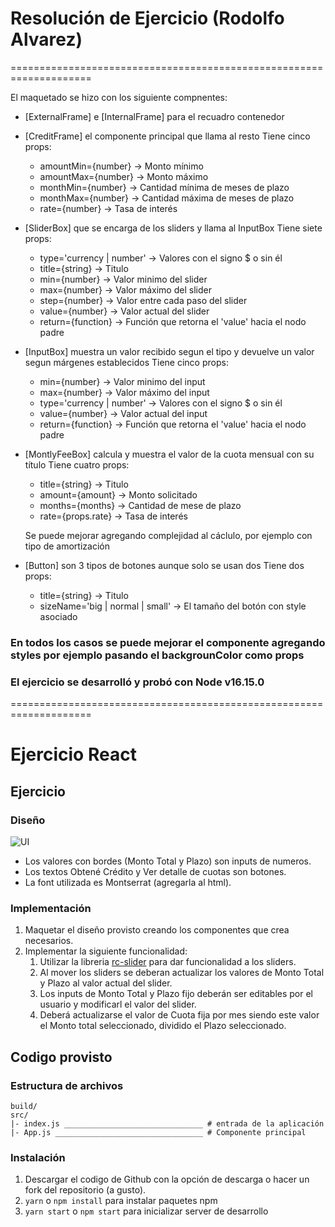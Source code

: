 # Resolución de Ejercicio (Rodolfo Alvarez)
====================================================================

El maquetado se hizo con los siguiente compnentes:

* [ExternalFrame] e [InternalFrame] para el recuadro contenedor

* [CreditFrame] el componente principal que llama al resto
  Tiene cinco props: 
  + amountMin={number}        -> Monto mínimo
  + amountMax={number}        -> Monto máximo
  + monthMin={number}         -> Cantidad mínima de meses de plazo
  + monthMax={number}         -> Cantidad máxima de meses de plazo
  + rate={number}             -> Tasa de interés

* [SliderBox] que se encarga de los sliders y llama al InputBox
  Tiene siete props:         
  + type='currency | number'  -> Valores con el signo $ o sin él
  + title={string}            -> Titulo
  + min={number}              -> Valor minimo del slider
  + max={number}              -> Valor máximo del slider
  + step={number}             -> Valor entre cada paso del slider
  + value={number}            -> Valor actual del slider
  + return={function}         -> Función que retorna el 'value' hacia el nodo padre

* [InputBox] muestra un valor recibido segun el tipo y devuelve un valor segun márgenes establecidos
  Tiene cinco props:
  + min={number}              -> Valor minimo del input
  + max={number}              -> Valor máximo del input
  + type='currency | number'  -> Valores con el signo $ o sin él
  + value={number}            -> Valor actual del input
  + return={function}         -> Función que retorna el 'value' hacia el nodo padre

* [MontlyFeeBox] calcula y muestra el valor de la cuota mensual con su título
  Tiene cuatro props:
  + title={string}            -> Titulo
  + amount={amount}           -> Monto solicitado
  + months={months}           -> Cantidad de mese de plazo
  + rate={props.rate}         -> Tasa de interés
  
  Se puede mejorar agregando complejidad al cáclulo, por ejemplo con tipo de amortización

* [Button] son 3 tipos de botones aunque solo se usan dos
  Tiene dos props:
  + title={string}                    -> Titulo
  + sizeName='big | normal | small'   -> El tamaño del botón con style asociado

### En todos los casos se puede mejorar el componente agregando styles por ejemplo pasando el backgrounColor como props

### El ejercicio se desarrolló y probó con Node v16.15.0

====================================================================

# Ejercicio React

## Ejercicio
### Diseño
![UI](/ejercicio.jpg?raw=true)
* Los valores con bordes (Monto Total y Plazo) son inputs de numeros.
* Los textos Obtené Crédito y Ver detalle de cuotas son botones.
* La font utilizada es Montserrat (agregarla al html).

### Implementación
1. Maquetar el diseño provisto creando los componentes que crea necesarios.
2. Implementar la siguiente funcionalidad:
    1. Utilizar la libreria [rc-slider](http://react-component.github.io/slider/) para dar funcionalidad a los sliders.
    2. Al mover los sliders se deberan actualizar los valores de Monto Total y Plazo al valor actual del slider.
    3. Los inputs de Monto Total y Plazo fijo deberán ser editables por el usuario y modificarl el valor del slider.
    3. Deberá actualizarse el valor de Cuota fija por mes siendo este valor el Monto total seleccionado, dividido el Plazo seleccionado.

## Codigo provisto

### Estructura de archivos

````
build/
src/
|- index.js _______________________________ # entrada de la aplicación
|- App.js _________________________________ # Componente principal
````

### Instalación

1. Descargar el codigo de Github con la opción de descarga o hacer un fork del repositorio (a gusto). 
2. `yarn` o `npm install` para instalar paquetes npm 
3. `yarn start` o `npm start` para inicializar server de desarrollo